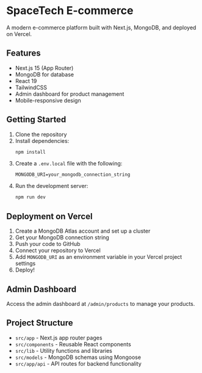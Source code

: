 # SpaceTech E-commerce

A modern e-commerce platform built with Next.js, MongoDB, and deployed on Vercel.

## Features

- Next.js 15 (App Router)
- MongoDB for database
- React 19
- TailwindCSS
- Admin dashboard for product management
- Mobile-responsive design

## Getting Started

1. Clone the repository
2. Install dependencies:
   ```bash
   npm install
   ```
3. Create a `.env.local` file with the following:
   ```
   MONGODB_URI=your_mongodb_connection_string
   ```
4. Run the development server:
   ```bash
   npm run dev
   ```

## Deployment on Vercel

1. Create a MongoDB Atlas account and set up a cluster
2. Get your MongoDB connection string
3. Push your code to GitHub
4. Connect your repository to Vercel
5. Add `MONGODB_URI` as an environment variable in your Vercel project settings
6. Deploy!

## Admin Dashboard

Access the admin dashboard at `/admin/products` to manage your products.

## Project Structure

- `src/app` - Next.js app router pages
- `src/components` - Reusable React components
- `src/lib` - Utility functions and libraries
- `src/models` - MongoDB schemas using Mongoose
- `src/app/api` - API routes for backend functionality
